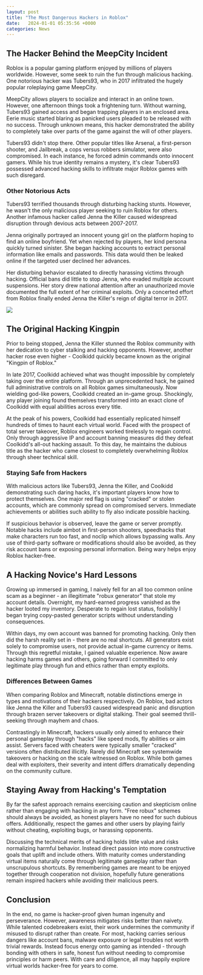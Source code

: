 ```yaml
---
layout: post
title: "The Most Dangerous Hackers in Roblox"
date:   2024-01-01 05:35:56 +0000
categories: News
---
```

## The Hacker Behind the MeepCity Incident
Roblox is a popular gaming platform enjoyed by millions of players worldwide. However, some seek to ruin the fun through malicious hacking. One notorious hacker was Tubers93, who in 2017 infiltrated the hugely popular roleplaying game MeepCity. 

MeepCity allows players to socialize and interact in an online town. However, one afternoon things took a frightening turn. Without warning, Tubers93 gained access and began trapping players in an enclosed area. Eerie music started blaring as panicked users pleaded to be released with no success. Through unknown means, this hacker demonstrated the ability to completely take over parts of the game against the will of other players.  

Tubers93 didn't stop there. Other popular titles like Arsenal, a first-person shooter, and Jailbreak, a cops versus robbers simulator, were also compromised. In each instance, he forced admin commands onto innocent gamers. While his true identity remains a mystery, it's clear Tubers93 possessed advanced hacking skills to infiltrate major Roblox games with such disregard.

### Other Notorious Acts

Tubers93 terrified thousands through disturbing hacking stunts. However, he wasn't the only malicious player seeking to ruin Roblox for others. Another infamous hacker called Jenna the Killer caused widespread disruption through devious acts between 2007-2017.

Jenna originally portrayed an innocent young girl on the platform hoping to find an online boyfriend. Yet when rejected by players, her kind persona quickly turned sinister. She began hacking accounts to extract personal information like emails and passwords. This data would then be leaked online if the targeted user declined her advances. 

Her disturbing behavior escalated to directly harassing victims through hacking. Official bans did little to stop Jenna, who evaded multiple account suspensions. Her story drew national attention after an unauthorized movie documented the full extent of her criminal exploits. Only a concerted effort from Roblox finally ended Jenna the Killer's reign of digital terror in 2017.


![](https://i.ytimg.com/vi/Fw91_vPnFRw/maxresdefault.jpg)
## The Original Hacking Kingpin

Prior to being stopped, Jenna the Killer stunned the Roblox community with her dedication to cyber stalking and hacking opponents. However, another hacker rose even higher - Coolkidd quickly became known as the original "Kingpin of Roblox."  

In late 2017, Coolkidd achieved what was thought impossible by completely taking over the entire platform. Through an unprecedented hack, he gained full administrative controls on all Roblox games simultaneously. Now wielding god-like powers, Coolkidd created an in-game group. Shockingly, any player joining found themselves transformed into an exact clone of Coolkidd with equal abilities across every title. 

At the peak of his powers, Coolkidd had essentially replicated himself hundreds of times to haunt each virtual world. Faced with the prospect of total server takeover, Roblox engineers worked tirelessly to regain control. Only through aggressive IP and account banning measures did they defeat Coolkidd's all-out hacking assault. To this day, he maintains the dubious title as the hacker who came closest to completely overwhelming Roblox through sheer technical skill.

### Staying Safe from Hackers

With malicious actors like Tubers93, Jenna the Killer, and Coolkidd demonstrating such daring hacks, it's important players know how to protect themselves. One major red flag is using "cracked" or stolen accounts, which are commonly spread on compromised servers. Immediate achievements or abilities such ability to fly also indicate possible hacking. 

If suspicious behavior is observed, leave the game or server promptly. Notable hacks include aimbot in first-person shooters, speedhacks that make characters run too fast, and noclip which allows bypassing walls. Any use of third-party software or modifications should also be avoided, as they risk account bans or exposing personal information. Being wary helps enjoy Roblox hacker-free.

## A Hacking Novice's Hard Lessons

Growing up immersed in gaming, I naively fell for an all too common online scam as a beginner - an illegitimate "robux generator" that stole my account details. Overnight, my hard-earned progress vanished as the hacker looted my inventory. Desperate to regain lost status, foolishly I began trying copy-pasted generator scripts without understanding consequences.  

Within days, my own account was banned for promoting hacking. Only then did the harsh reality set in - there are no real shortcuts. All generators exist solely to compromise users, not provide actual in-game currency or items. Through this regretful mistake, I gained valuable experience. Now aware hacking harms games and others, going forward I committed to only legitimate play through fun and ethics rather than empty exploits.

### Differences Between Games

When comparing Roblox and Minecraft, notable distinctions emerge in types and motivations of their hackers respectively. On Roblox, bad actors like Jenna the Killer and Tubers93 caused widespread panic and disruption through brazen server takeovers or digital stalking. Their goal seemed thrill-seeking through mayhem and chaos.

Contrastingly in Minecraft, hackers usually only aimed to enhance their personal gameplay through "hacks" like speed mods, fly abilities or aim assist. Servers faced with cheaters were typically smaller "cracked" versions often distributed illicitly. Rarely did Minecraft see systemwide takeovers or hacking on the scale witnessed on Roblox. While both games deal with exploiters, their severity and intent differs dramatically depending on the community culture.

## Staying Away from Hacking's Temptation  

By far the safest approach remains exercising caution and skepticism online rather than engaging with hacking in any form. "Free robux" schemes should always be avoided, as honest players have no need for such dubious offers. Additionally, respect the games and other users by playing fairly without cheating, exploiting bugs, or harassing opponents. 

Discussing the technical merits of hacking holds little value and risks normalizing harmful behavior. Instead direct passion into more constructive goals that uplift and include others. With maturity comes understanding virtual items naturally come through legitimate gameplay rather than unscrupulous shortcuts. By remembering games are meant to be enjoyed together through cooperation not division, hopefully future generations remain inspired hackers while avoiding their malicious peers.

## Conclusion

In the end, no game is hacker-proof given human ingenuity and perseverance. However, awareness mitigates risks better than naivety. While talented codebreakers exist, their work undermines the community if misused to disrupt rather than create. For most, hacking carries serious dangers like account bans, malware exposure or legal troubles not worth trivial rewards. Instead focus energy onto gaming as intended - through bonding with others in safe, honest fun without needing to compromise principles or harm peers. With care and diligence, all may happily explore virtual worlds hacker-free for years to come.